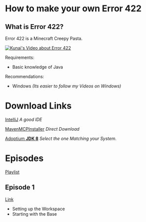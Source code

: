 # How to make your own Error 422

## What is Error 422?
Error 422 is a Minecraft Creepy Pasta.

[![Kunai's Video about Error 422](https://img.youtube.com/vi/-AugZ_6G-x4/hqdefault.jpg)](https://youtu.be/-AugZ_6G-x4)

Requirements:
* Basic knowledge of Java

Recommendations:
* Windows *(Its easier to follow my Videos on Windows)*

# Download Links
[IntelliJ](https://www.jetbrains.com/idea/download/) *A good IDE*

[MavenMCPInstaller](https://github.com/DasDirt/MavenMCPInstaller/releases/download/1.1/MavenMCPInstaller.jar) *Direct Download*

[Adoptium **JDK 8**](https://adoptium.net/de/temurin/releases?version=8) *Select the one Matching your System.*

# Episodes
[Playlist]()
## Episode 1
[Link]()
* Setting up the Workspace
* Starting with the Base

